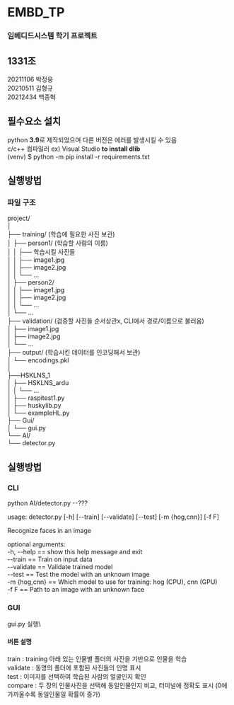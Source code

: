 # EMBD_TP
### 임베디드시스템 학기 프로젝트

## 1331조
20211106 박정웅\
20210511 김형규\
20212434 백종혁

## 필수요소 설치
python **3.9**로 제작되었으며 다른 버전은 에러를 발생시킬 수 있음\
c/c++ 컴파일러 ex) Visual Studio **to install dlib**\
(venv) $ python -m pip install -r requirements.txt

## 실행방법
### 파일 구조
project/\
│\
├── training/ (학습에 필요한 사진 보관)\
│   ├── person1/ (학습할 사람의 이름)\
│   │   ├── 학습시킬 사진들\
│   │   ├── image1.jpg\
│   │   ├── image2.jpg\
│   │   └── ...\
│   ├── person2/\
│   │   ├── image1.jpg\
│   │   ├── image2.jpg\
│   │   └── ...\
│   └── ...\
├── validation/ (검증할 사진들 순서상관x, CLI에서 경로/이름으로 불러옴)\
│   ├── image1.jpg\
│   ├── image2.jpg\
│   └── ...\
├── output/ (학습시킨 데이터를 인코딩해서 보관)\
│   └── encodings.pkl\
│\
├──HSKLNS_1\
│   ├── HSKLNS_ardu\
│   │   └── ...\
│   ├── raspitest1.py\
│   ├── huskylib.py\
│   └── exampleHL.py\
├── Gui/\
│   └── gui.py\
└── AI/\
    └── detector.py

## 실행방법
### CLI
python AI/detector.py --???

usage: detector.py [-h] [--train] [--validate] [--test] [-m {hog,cnn}] [-f F]

Recognize faces in an image

optional arguments:\
  -h, --help  ==   show this help message and exit\
  --train    ==   Train on input data\
  --validate  ==  Validate trained model\
  --test    ==    Test the model with an unknown image\
  -m {hog,cnn} == Which model to use for training: hog (CPU), cnn (GPU)\
  -f F     ==     Path to an image with an unknown face

### GUI
gui.py 실행\

#### 버튼 설명
train : training 아래 있는 인물별 폴더의 사진을 기반으로 인물을 학습\
validate : 동명의 폴더에 포함된 사진들의 인명 표시\
test : 이미지를 선택하여 학습된 사람의 얼굴인지 확인\
compare : 두 장의 인물사진을 선택해 동일인물인지 비교, 터미널에 정확도 표시 (0에 가까울수록 동일인물일 확률이 증가)